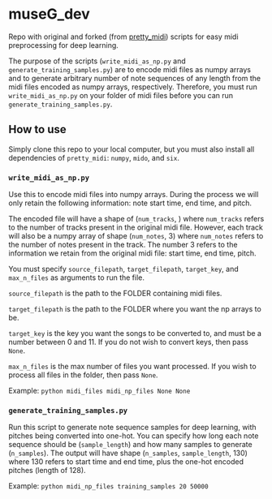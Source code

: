 # museG_dev
Repo with original and forked (from [pretty_midi](https://github.com/craffel/pretty-midi)) scripts for easy midi preprocessing for deep learning.  

The purpose of the scripts (`write_midi_as_np.py` and `generate_training_samples.py`) are to encode midi files as numpy arrays and to generate arbitrary number of note sequences of any length from the midi files encoded as numpy arrays, respectively.  Therefore, you must run `write_midi_as_np.py` on your folder of midi files before you can run `generate_training_samples.py`.

## How to use
Simply clone this repo to your local computer, but you must also install all dependencies of `pretty_midi`: `numpy`, `mido`, and `six`.

### `write_midi_as_np.py`
Use this to encode midi files into numpy arrays.  During the process we will only retain the following information: note start time, end time, and pitch.  

The encoded file will have a shape of (`num_tracks`, ) where `num_tracks` refers to the number of tracks present in the original midi file.  However, each track will also be a numpy array of shape (`num_notes`, 3) where `num_notes` refers to the number of notes present in the track.  The number 3 refers to the information we retain from the original midi file: start time, end time, pitch.

You must specify `source_filepath`, `target_filepath`, `target_key`, and `max_n_files` as arguments to run the file.  

`source_filepath` is the path to the FOLDER containing midi files.

`target_filepath` is the path to the FOLDER where you want the np arrays to be.

`target_key` is the key you want the songs to be converted to, and must be a number between 0 and 11. If you do not wish to convert keys, then pass `None`.

`max_n_files` is the max number of files you want processed.  If you wish to process all files in the folder, then pass `None`.

Example: `python midi_files midi_np_files None None`

### `generate_training_samples.py`
Run this script to generate note sequence samples for deep learning, with pitches being converted into one-hot.  You can specify how long each note sequence should be (`sample_length`) and how many samples to generate (`n_samples`).  The output will have shape (`n_samples`, `sample_length`, 130) where 130 refers to start time and end time, plus the one-hot encoded pitches (length of 128).

Example: `python midi_np_files training_samples 20 50000`
